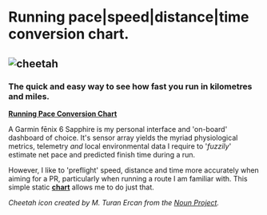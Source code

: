 # Running pace|speed|distance|time conversion chart.

 ![cheetah](https://github.com/wachilt/running-pace-conversion-chart/blob/master/noun_Cheetah_1497693.svg)
---
### The quick and easy way to see how fast you run in kilometres and miles.

**[Running Pace Conversion Chart](http://wachilt.github.io/running-pace-conversion-chart/)**

A Garmin fēnix 6 Sapphire is my personal interface and 'on-board' dashboard of choice. It's sensor array yields the myriad physiological metrics, telemetry *and* local environmental data I require to '*fuzzily*' estimate net pace and predicted finish time during a run.

However, I like to 'preflight' speed, distance and time more accurately when aiming for a PR, particularly when running a route I am familiar with. This simple static **[chart](http://wachilt.github.io/running-pace-conversion-chart/)** allows me to do just that.

*Cheetah icon created by M. Turan Ercan from the [Noun Project](https://thenounproject.com/mte).*
